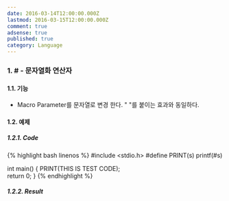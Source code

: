 ```yaml
---
date: 2016-03-14T12:00:00.000Z
lastmod: 2016-03-15T12:00:00.000Z
comment: true
adsense: true
published: true
category: Language
---
```

### 1. # - 문자열화 연산자

#### 1.1. 기능

* Macro Parameter를 문자열로 변경 한다. " "를 붙이는 효과와 동일하다.

#### 1.2. 예제

##### 1.2.1. Code
{% highlight bash linenos %}
#include <stdio.h>
#define PRINT(s)    printf(#s)
 
int main()
{
    PRINT(THIS IS TEST CODE);                          
    return 0;
}
{% endhighlight %}

##### 1.2.2. Result


